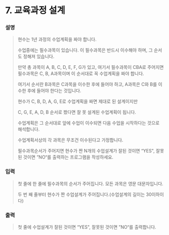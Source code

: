 # 7. 교육과정 설계
### 설명
>현수는 1년 과정의 수업계획을 짜야 합니다.
>
>수업중에는 필수과목이 있습니다. 이 필수과목은 반드시 이수해야 하며, 그 순서도 정해져 있습니다.
>
>만약 총 과목이 A, B, C, D, E, F, G가 있고, 여기서 필수과목이 CBA로 주어지면 필수과목은 C, B, A과목이며 이 순서대로 꼭 수업계획을 짜야 합니다.
>
>여기서 순서란 B과목은 C과목을 이수한 후에 들어야 하고, A과목은 C와 B를 이수한 후에 들어야 한다는 것입니다.
>
>현수가 C, B, D, A, G, E로 수업계획을 짜면 제대로 된 설계이지만
>
>C, G, E, A, D, B 순서로 짰다면 잘 못 설계된 수업계획이 됩니다.
>
>수업계획은 그 순서대로 앞에 수업이 이수되면 다음 수업을 시작하다는 것으로 해석합니다.
>
>수업계획서상의 각 과목은 무조건 이수된다고 가정합니다.
>
>필수과목순서가 주어지면 현수가 짠 N개의 수업설계가 잘된 것이면 “YES", 잘못된 것이면 ”NO“를 출력하는 프로그램을 작성하세요.

### 입력
>첫 줄에 한 줄에 필수과목의 순서가 주어집니다. 모든 과목은 영문 대문자입니다.
>
>두 번 째 줄부터 현수가 짠 수업설계가 주어집니다.(수업설계의 길이는 30이하이다)

### 출력
>첫 줄에 수업설계가 잘된 것이면 “YES", 잘못된 것이면 ”NO“를 출력합니다.
